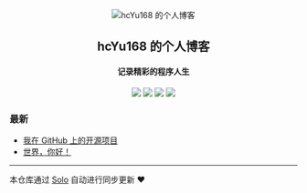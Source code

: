 <p align="center"><img alt="hcYu168 的个人博客" src="https://static.b3log.org/images/brand/solo-32.png"></p><h2 align="center">
hcYu168 的个人博客
</h2>

<h4 align="center">记录精彩的程序人生</h4>
<p align="center"><a title="hcYu168 的个人博客" target="_blank" href="https://github.com/hcYu168/solo-blog"><img src="https://img.shields.io/github/last-commit/hcYu168/solo-blog.svg?style=flat-square&color=FF9900"></a>
<a title="GitHub repo size in bytes" target="_blank" href="https://github.com/hcYu168/solo-blog"><img src="https://img.shields.io/github/repo-size/hcYu168/solo-blog.svg?style=flat-square"></a>
<a title="Solo Version" target="_blank" href="https://github.com/b3log/solo/releases"><img src="https://img.shields.io/badge/solo-3.6.6-f1e05a.svg?style=flat-square&color=blueviolet"></a>
<a title="Hits" target="_blank" href="https://github.com/b3log/hits"><img src="https://hits.b3log.org/hcYu168/solo-blog.svg"></a></p>

### 最新

* [我在 GitHub 上的开源项目](http://blog.yhc168.cn/my-github-repos)
* [世界，你好！](http://blog.yhc168.cn/hello-solo)



---

本仓库通过 [Solo](https://github.com/b3log/solo) 自动进行同步更新 ❤️ 